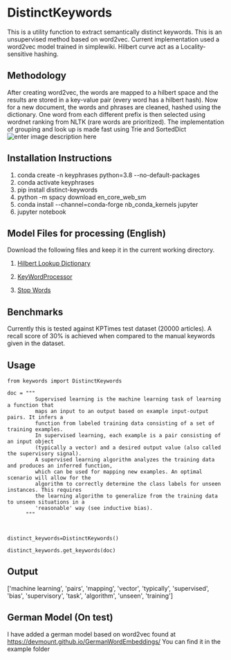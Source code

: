 # DistinctKeywords
This is a utility function to extract semantically distinct keywords. This is an unsupervised method based on word2vec. Current implementation used a word2vec model trained in simplewiki. 
Hilbert curve act as a Locality-sensitive hashing. 

## Methodology

After creating word2vec, the words are mapped to a hilbert space and the results are stored in a key-value pair (every word has a hilbert hash). Now for a new document, the words and phrases are cleaned, hashed using the dictionary. One word from each different prefix is then selected using wordnet ranking from NLTK (rare words are prioritized). The implementation of grouping and look up is made fast using Trie and SortedDict
![enter image description here](https://github.com/sahyagiri/DistinctKeywords/raw/main/steps_hilbert_hashing.png)
## Installation Instructions
1. conda create -n  keyphrases python=3.8 --no-default-packages
2. conda activate keyphrases
3. pip install distinct-keywords
4. python -m spacy download en_core_web_sm
5. conda install --channel=conda-forge nb_conda_kernels jupyter
6. jupyter notebook 

## Model Files for processing (English)

Download the following files and keep it in the current working directory. 

1. [Hilbert Lookup Dictionary](https://github.com/sahyagiri/DistinctKeywords/blob/main/hilbert_lookup_dictionary_simplewiki_17_2_22_v3.pickle.gz?raw=true)

2. [KeyWordProcessor](https://github.com/sahyagiri/DistinctKeywords/blob/main/keyword_processor_simple_wiki2022.pickle?raw=true)

3. [Stop Words](https://github.com/sahyagiri/DistinctKeywords/blob/main/stopwords.pickle?raw=true)

## Benchmarks

Currently this is tested against KPTimes test dataset (20000 articles). A recall score of 30% is achieved when compared to the manual keywords given in the dataset. 

## Usage
```
from keywords import DistinctKeywords

doc = """
         Supervised learning is the machine learning task of learning a function that
         maps an input to an output based on example input-output pairs. It infers a
         function from labeled training data consisting of a set of training examples.
         In supervised learning, each example is a pair consisting of an input object
         (typically a vector) and a desired output value (also called the supervisory signal). 
         A supervised learning algorithm analyzes the training data and produces an inferred function, 
         which can be used for mapping new examples. An optimal scenario will allow for the 
         algorithm to correctly determine the class labels for unseen instances. This requires 
         the learning algorithm to generalize from the training data to unseen situations in a 
         'reasonable' way (see inductive bias).
      """



distinct_keywords=DistinctKeywords()

distinct_keywords.get_keywords(doc)

  ```
## Output

['machine learning',
 'pairs',
 'mapping',
 'vector',
 'typically',
 'supervised',
 'bias',
 'supervisory',
 'task',
 'algorithm',
 'unseen',
 'training']

## German Model (On test) 
I have added a german model based on word2vec found at https://devmount.github.io/GermanWordEmbeddings/
You can find it in the example folder 
